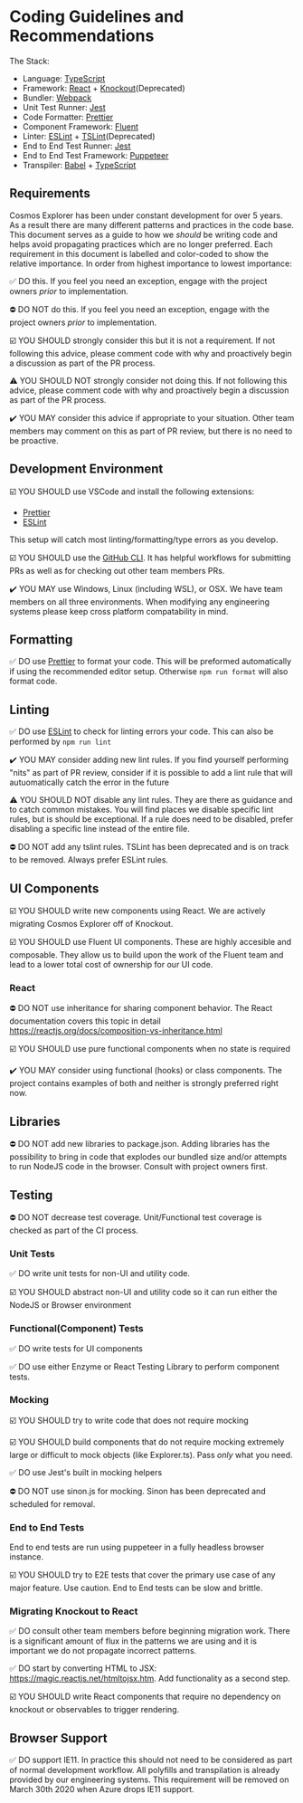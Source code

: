 # Coding Guidelines and Recommendations

The Stack:

- Language: [TypeScript](https://www.typescriptlang.org/)
- Framework: [React](https://reactjs.org/) + [Knockout](https://knockoutjs.com/)(Deprecated)
- Bundler: [Webpack](https://webpack.js.org/)
- Unit Test Runner: [Jest](https://jestjs.io/)
- Code Formatter: [Prettier](https://prettier.io/)
- Component Framework: [Fluent](https://developer.microsoft.com/en-us/fluentui#/)
- Linter: [ESLint](https://eslint.org/) + [TSLint](https://palantir.github.io/tslint/)(Deprecated)
- End to End Test Runner: [Jest](https://jestjs.io/)
- End to End Test Framework: [Puppeteer](https://developers.google.com/web/tools/puppeteer)
- Transpiler: [Babel](https://babeljs.io/) + [TypeScript](https://www.typescriptlang.org/)

## Requirements

Cosmos Explorer has been under constant development for over 5 years. As a result there are many different patterns and practices in the code base. This document serves as a guide to how we _should_ be writing code and helps avoid propagating practices which are no longer preferred. Each requirement in this document is labelled and color-coded to show the relative importance. In order from highest importance to lowest importance:

✅ DO this. If you feel you need an exception, engage with the project owners _prior_ to implementation.

⛔️ DO NOT do this. If you feel you need an exception, engage with the project owners _prior_ to implementation.

☑️ YOU SHOULD strongly consider this but it is not a requirement. If not following this advice, please comment code with why and proactively begin a discussion as part of the PR process.

⚠️ YOU SHOULD NOT strongly consider not doing this. If not following this advice, please comment code with why and proactively begin a discussion as part of the PR process.

✔️ YOU MAY consider this advice if appropriate to your situation. Other team members may comment on this as part of PR review, but there is no need to be proactive.

## Development Environment

☑️ YOU SHOULD use VSCode and install the following extensions:

- [Prettier](https://marketplace.visualstudio.com/items?itemName=esbenp.prettier-vscode)
- [ESLint](https://marketplace.visualstudio.com/items?itemName=dbaeumer.vscode-eslint)

This setup will catch most linting/formatting/type errors as you develop.

☑️ YOU SHOULD use the [GitHub CLI](https://cli.github.com/). It has helpful workflows for submitting PRs as well as for checking out other team members PRs.

✔️ YOU MAY use Windows, Linux (including WSL), or OSX. We have team members on all three environments. When modifying any engineering systems please keep cross platform compatability in mind.

## Formatting

✅ DO use [Prettier](https://prettier.io/) to format your code. This will be preformed automatically if using the recommended editor setup. Otherwise `npm run format` will also format code.

## Linting

✅ DO use [ESLint](https://eslint.org/) to check for linting errors your code. This can also be performed by `npm run lint`

✔️ YOU MAY consider adding new lint rules. If you find yourself performing "nits" as part of PR review, consider if it is possible to add a lint rule that will autuomatically catch the error in the future

⚠️ YOU SHOULD NOT disable any lint rules. They are there as guidance and to catch common mistakes. You will find places we disable specific lint rules, but is should be exceptional. If a rule does need to be disabled, prefer disabling a specific line instead of the entire file.

⛔️ DO NOT add any tslint rules. TSLint has been deprecated and is on track to be removed. Always prefer ESLint rules.

## UI Components

☑️ YOU SHOULD write new components using React. We are actively migrating Cosmos Explorer off of Knockout.

☑️ YOU SHOULD use Fluent UI components. These are highly accesible and composable. They allow us to build upon the work of the Fluent team and lead to a lower total cost of ownership for our UI code.

### React

⛔️ DO NOT use inheritance for sharing component behavior. The React documentation covers this topic in detail https://reactjs.org/docs/composition-vs-inheritance.html

☑️ YOU SHOULD use pure functional components when no state is required

✔️ YOU MAY consider using functional (hooks) or class components. The project contains examples of both and neither is strongly preferred right now.

## Libraries

⛔️ DO NOT add new libraries to package.json. Adding libraries has the possibility to bring in code that explodes our bundled size and/or attempts to run NodeJS code in the browser. Consult with project owners first.

## Testing

⛔️ DO NOT decrease test coverage. Unit/Functional test coverage is checked as part of the CI process.

### Unit Tests

✅ DO write unit tests for non-UI and utility code.

☑️ YOU SHOULD abstract non-UI and utility code so it can run either the NodeJS or Browser environment

### Functional(Component) Tests

✅ DO write tests for UI components

✅ DO use either Enzyme or React Testing Library to perform component tests.

### Mocking

☑️ YOU SHOULD try to write code that does not require mocking

☑️ YOU SHOULD build components that do not require mocking extremely large or difficult to mock objects (like Explorer.ts). Pass _only_ what you need.

✅ DO use Jest's built in mocking helpers

⛔️ DO NOT use sinon.js for mocking. Sinon has been deprecated and scheduled for removal.

### End to End Tests

End to end tests are run using puppeteer in a fully headless browser instance.

☑️ YOU SHOULD try to E2E tests that cover the primary use case of any major feature. Use caution. End to End tests can be slow and brittle.

### Migrating Knockout to React

✅ DO consult other team members before beginning migration work. There is a significant amount of flux in the patterns we are using and it is important we do not propagate incorrect patterns.

✅ DO start by converting HTML to JSX: https://magic.reactjs.net/htmltojsx.htm. Add functionality as a second step.

☑️ YOU SHOULD write React components that require no dependency on knockout or observables to trigger rendering.

## Browser Support

✅ DO support IE11. In practice this should not need to be considered as part of normal development workflow. All polyfills and transpilation is already provided by our engineering systems. This requirement will be removed on March 30th 2020 when Azure drops IE11 support.
